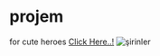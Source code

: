 # projem
for cute heroes [Click Here..!](https://aslihan06.github.io/projem/)
![şirinler](https://user-images.githubusercontent.com/98950958/167074195-8ca83796-f69c-41e8-bec9-8da423a3b32a.png)
